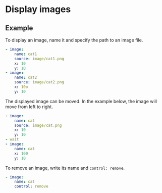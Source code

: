 Display images
================================================================================

Example
--------------------------------------------------------------------------------

To display an image, name it and specify the path to an image file.

```yaml
- image:
    name: cat1
    source: image/cat1.png
    x: 10
    y: 10
- image:
    name: cat2
    source: image/cat2.png
    x: 10o
    y: 10
```

The displayed image can be moved.
In the example below, the image will move from left to right.

```yaml
- image:
    name: cat
    source: image/cat.png
    x: 10
    y: 10
- wait
- image:
    name: cat
    x: 100
    y: 10
```

To remove an image, write its name and `control: remove`.

```yaml
- image:
    name: cat
    control: remove
